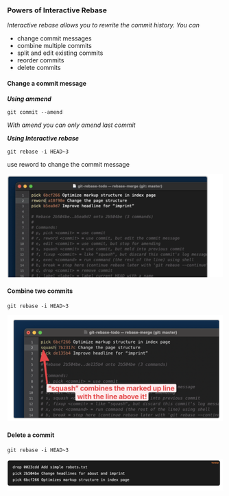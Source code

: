 ### Powers of Interactive Rebase

*Interactive rebase allows you to rewrite the commit history. You can*

- change commit messages
- combine multiple commits
- split and edit existing commits
- reorder commits
- delete commits


#### Change a commit message

***Using ammend***

```
git commit --amend
```

*With amend you can only amend last commit*

***Using Interactive rebase***

```
git rebase -i HEAD~3
```

use reword to change the commit message

![Alt text](image-2.png)

#### Combine two commits

```
git rebase -i HEAD~3
```

![Alt text](image-3.png)

#### Delete a commit

```
git rebase -i HEAD~3
```
![Alt text](image-4.png)